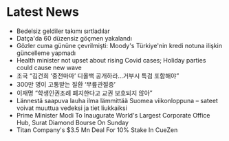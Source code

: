 # Latest News
-  Bedelsiz geldiler takımı sırtladılar
-  Datça'da 60 düzensiz göçmen yakalandı
-  Gözler cuma gününe çevrilmişti: Moody's Türkiye'nin kredi notuna ilişkin güncelleme yapmadı
-  Health minister not upset about rising Covid cases; Holiday parties could cause new wave
-  조국 “김건희 ‘중전마마’ 디올백 공개하라…거부시 특검 포함해야”
-  300만 명이 고통받는 질환 ‘무릎관절증’
-  이재명 “학생인권조례 폐지한다고 교권 보호되지 않아”
-  Lännestä saapuva lauha ilma lämmittää Suomea viikonloppuna – sateet voivat muuttua vedeksi ja tiet liukkaiksi
-  Prime Minister Modi To Inaugurate World's Largest Corporate Office Hub, Surat Diamond Bourse On Sunday
-  Titan Company's $3.5 Mn Deal For 10% Stake In CueZen

